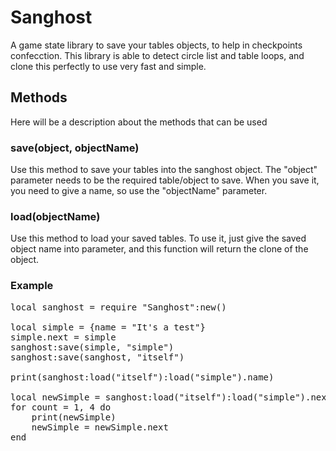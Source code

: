# Sanghost

A game state library to save your tables objects, to help in checkpoints confecction. This library is able to detect circle list and table loops, and clone this perfectly to use very fast and simple.

## Methods

Here will be a description about the methods that can be used

### save(object, objectName)

Use this method to save your tables into the sanghost object. The "object" parameter needs to be the required table/object to save. When you save it, you need to give a name, so use the "objectName" parameter.

### load(objectName)

Use this method to load your saved tables. To use it, just give the saved object name into parameter, and this function will return the clone of the object.

### Example

<pre>
local sanghost = require "Sanghost":new()

local simple = {name = "It's a test"}
simple.next = simple
sanghost:save(simple, "simple")
sanghost:save(sanghost, "itself")

print(sanghost:load("itself"):load("simple").name)

local newSimple = sanghost:load("itself"):load("simple").next
for count = 1, 4 do
	print(newSimple)
	newSimple = newSimple.next
end
</pre>
